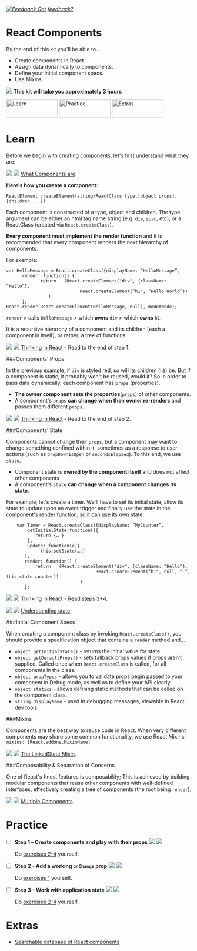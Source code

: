 *[![Feedback](https://github.com/wix/server-training-kit/blob/master/assets/feedback.gif) Got feedback?](https://docs.google.com/a/wix.com/forms/d/1T7x-wCSPc5JaE52a6C4xYOu0ZVMKlHVp9TK5cspeCxA/viewform?usp=send_form)*


# React Components

By the end of this kit you'll be able to...
- Create components in React.
- Assign data dynamically to components.
- Define your initial component specs.
- Use Mixins.

![](https://github.com/wix/react-training-kit/blob/master/assets/clock-16.png) **This kit will take you approximately 3 hours**


<a href="#learn"><img src="https://github.com/wix/react-training-kit/blob/master/assets/btn-learn.png" alt="Learn" height="48" width="140"></img></a>
<a href="#practice"><img src="https://github.com/wix/react-training-kit/blob/master/assets/btn-practice.png" alt="Practice" height="48" width="140"></img></a>
<a href="#extras"><img src="https://github.com/wix/react-training-kit/blob/master/assets/btn-extras.png" alt="Extras" height="48" width="140"></img></a>


# Learn

Before we begin with creating components, let's first understand what they are:

![](https://github.com/wix/react-training-kit/blob/master/assets/tag-video.png) ![](https://github.com/wix/react-training-kit/blob/master/assets/time-5m.png) 
[What Components are](https://reactforbeginners.com/learn/l3s31xvg/wixcom-ltd#/view/qmx8bu7wom).

**Here's how you create a component:** 

`ReactElement createElement(string/ReactClass type,[object props],[children ...])`

Each component is constructed of a type, object and children. The type argument can be either an html tag name string (e.g. `div`, `span`, etc), or a ReactClass (created via `React.createClass`).

**Every component must implement the render function** and it is recommended that every component renders the next hierarchy of components. 

For example:

```
var HelloMessage = React.createClass({displayName: “HelloMessage”, 
      render: function() {
             return   (React.createElement("div", {className: “Hello”},
	                        React.createElement(“h1", “Hello World”))
	            )
      };
React.render(React.createElement(HelloMessage, null), mountNode);
```

`render` > calls `HelloMessage` > which **owns** `div` > which **owns** `h1`. 

It is a recursive hierarchy of a component and its children (each a component in itself), or rather, a tree of functions.


![](https://github.com/wix/react-training-kit/blob/master/assets/tag-read.png) ![](https://github.com/wix/react-training-kit/blob/master/assets/time-5m.png) 
[Thinking in React](https://facebook.github.io/react/docs/thinking-in-react.html) - Read to the end of step 1.


###Components' Props

In the previous example, if `div` is styled red, so will its children (`h1`) be. 
But if a component is static, it probably won't be reused, would it? So in order to pass data dynamically, each component has `props` (properties).
-	**The owner component sets the properties**(`props`) of other components.
-	A component's `props` **can change when their owner re-renders** and passes them different `props`.


![](https://github.com/wix/react-training-kit/blob/master/assets/tag-read.png) ![](https://github.com/wix/react-training-kit/blob/master/assets/time-5m.png) 
[Thinking in React](https://facebook.github.io/react/docs/thinking-in-react.html) - Read to the end of step 2.


###Components' State

Components cannot change their `props`, but a component may want to change something confined within it, 
sometimes as a response to user actions (such as `dropDownIsOpen` or `secondsElapsed`). To this end, we use `state`.

-	Component state is **owned by the component itself** and does not affect other components
-	A component's `state` **can change when a component changes its state**.

For example, let's create a timer. 
We'll have to set its initial state, allow its state to update upon an event trigger and finally use the state in 
the component's render function, so it can use its own state:

```
	var Timer = React.createClass({displayName: “MyCounter”,
	    getInitialState:function(){
	       return {… }
	    },
	    update: function(e){
	         this.setState(….)
	   },
	   render: function() {
	       return   (React.createElement("div", {className: “Hello”},
	                              React.createElement(“h1", null, “ ”, this.state.counter))
	                        )
	   };
```

![](https://github.com/wix/react-training-kit/blob/master/assets/tag-read.png) ![](https://github.com/wix/react-training-kit/blob/master/assets/time-30m.png) 
[Thinking in React](https://facebook.github.io/react/docs/thinking-in-react.html) - Read steps 3+4.

![](https://github.com/wix/react-training-kit/blob/master/assets/tag-video.png) ![](https://github.com/wix/react-training-kit/blob/master/assets/time-30m.png) 
[Understanding state](https://reactforbeginners.com/learn/l3s31xvg/wixcom-ltd#/view/y5crna4dvg).


###Initial Component Specs

When creating a component class by invoking `React.createClass()`, you should provide a specification object that contains a `render` method and...

- `object getInitialState()` - returns the initial value for state.
- `object getDefaultProps()` - sets fallback props values if props aren’t supplied. Called once when `React.createClass` is called, for all components in the class.
- `object propTypes` - allows you to validate props begin passed to your component in Debug mode, as well as to define your API clearly.
- `object statics` - allows defining static methods that can be called on the component class.
- `string displayName` - used in debugging messages, viewable in React dev tools.


###Mixins

Components are the best way to reuse code in React. 
When very different components may share some common functionality, we use React Mixins:
`mixins: [React.addons.MixinName]`

![](https://github.com/wix/react-training-kit/blob/master/assets/tag-video.png) ![](https://github.com/wix/react-training-kit/blob/master/assets/time-30m.png) 
[The LinkedState Mixin](https://reactforbeginners.com/learn/l3s31xvg/wixcom-ltd#/view/414i7f6ubw).

###Composability & Separation of Concerns

One of React's finest features is composability; This is achieved by building modular components that reuse other components with well-defined interfaces, effectively creating a tree of components (the root being `render`).

![](https://github.com/wix/react-training-kit/blob/master/assets/tag-read.png) ![](https://github.com/wix/react-training-kit/blob/master/assets/time-30m.png) 
[Multiple Components](https://facebook.github.io/react/docs/multiple-components.html).


# Practice

- [ ] **Step 1 – Create components and play with their props** ![](https://github.com/wix/react-training-kit/blob/master/assets/time-1h.png) ![](https://github.com/wix/react-training-kit/blob/master/assets/tag-handson.png)

    Do [exercises 2-4](http://jamesknelson.com/learn-raw-react-no-jsx-flux-es6-webpack/) yourself. 
    
- [ ] **Step 2 – Add a working `onChange` prop** ![](https://github.com/wix/react-training-kit/blob/master/assets/time-5m.png) ![](https://github.com/wix/react-training-kit/blob/master/assets/tag-handson.png)

    Do [exercises 1](http://jamesknelson.com/learn-raw-react-ridiculously-simple-forms/) yourself. 
    
- [ ] **Step 3 – Work with application state** ![](https://github.com/wix/react-training-kit/blob/master/assets/time-1h.png) ![](https://github.com/wix/react-training-kit/blob/master/assets/tag-handson.png)

    Do [exercises 2-4](http://jamesknelson.com/learn-raw-react-ridiculously-simple-forms/) yourself. 
    
    
# Extras

- [Searchable database of React components](http://react-components.com/)
